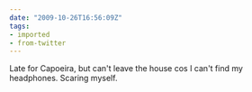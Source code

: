 ```yaml
---
date: "2009-10-26T16:56:09Z"
tags:
- imported
- from-twitter
---
```

Late for Capoeira, but can't leave the house cos I can't find my headphones. Scaring myself.

